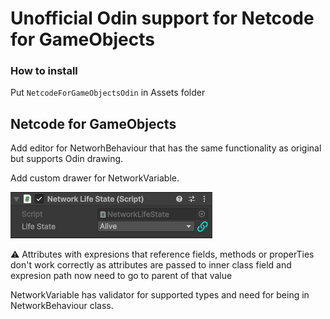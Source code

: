 # Unofficial Odin support for Netcode for GameObjects

### How to install

Put `NetcodeForGameObjectsOdin` in Assets folder

## Netcode for GameObjects

Add editor for NetworhBehaviour that has the same functionality as original but supports Odin drawing.

Add custom drawer for NetworkVariable.

![](Images/NetworkVariable.png)

:warning: Attributes with expresions that reference fields, methods or properTies don't work correctly as attributes are passed to inner class field and expresion path now need to go to parent of that value

NetworkVariable has validator for supported types and need for being in NetworkBehaviour class.
